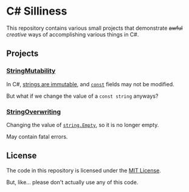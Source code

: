 # C# Silliness

This repository contains various small projects that demonstrate ~~awful~~ *creative* ways of accomplishing various things in C#.

## Projects

### [StringMutability](./src/StringMutability/Program.cs)

In C#, [strings are immutable](https://learn.microsoft.com/en-us/dotnet/csharp/programming-guide/strings/#immutability-of-strings), and [`const`](https://learn.microsoft.com/en-us/dotnet/csharp/language-reference/keywords/const) fields may not be modified.

But what if we change the value of a `const string` anyways?

### [StringOverwriting](./src/StringOverwriting/Program.cs)

Changing the value of [`string.Empty`](https://learn.microsoft.com/en-us/dotnet/api/system.string.empty), so it is no longer empty.

May contain fatal errors.

## License

The code in this repository is licensed under the [MIT License](./LICENSE).

But, like... please don't actually use any of this code.
